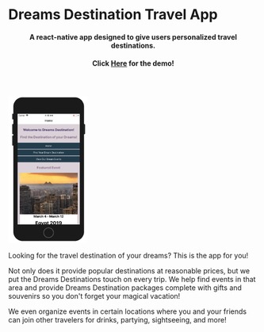 # Dreams Destination Travel App 

<h4 align="center">A react-native app designed to give users personalized travel destinations.</h4>

<h4 align="center">Click <a href="https://expo.io/@bgraham452/dreams-destination-v2" target="_blank">Here</a> for the demo!
<h1 align="center"></h4>
  <br>
  <img src="DD-Home.png" alt="App-Screenshot" width="160">
</h1>


<p>Looking for the travel destination of your dreams? This is the app for you! </p>

<p>Not only does it provide popular destinations at reasonable prices, but we put the Dreams Destinations touch on every trip. We help find events in that area and provide Dreams Destination packages complete with gifts and souvenirs so you don't forget your magical vacation! </p>

<p>We even organize events in certain locations where you and your friends can join other travelers for drinks, partying, sightseeing, and more!</p>
